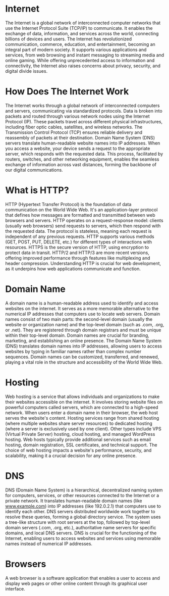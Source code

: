 # Internet
The Internet is a global network of interconnected computer networks that use the Internet Protocol Suite (TCP/IP) to communicate. It enables the exchange of data, information, and services across the world, connecting billions of devices and users. The Internet has revolutionized communication, commerce, education, and entertainment, becoming an integral part of modern society. It supports various applications and services, from web browsing and instant messaging to streaming media and online gaming. While offering unprecedented access to information and connectivity, the Internet also raises concerns about privacy, security, and digital divide issues.


# How Does The Internet Work
The Internet works through a global network of interconnected computers and servers, communicating via standardized protocols. Data is broken into packets and routed through various network nodes using the Internet Protocol (IP). These packets travel across different physical infrastructures, including fiber optic cables, satellites, and wireless networks. The Transmission Control Protocol (TCP) ensures reliable delivery and reassembly of packets at their destination. Domain Name System (DNS) servers translate human-readable website names into IP addresses. When you access a website, your device sends a request to the appropriate server, which responds with the requested data. This process, facilitated by routers, switches, and other networking equipment, enables the seamless exchange of information across vast distances, forming the backbone of our digital communications.


# What is HTTP?
HTTP (Hypertext Transfer Protocol) is the foundation of data communication on the World Wide Web. It's an application-layer protocol that defines how messages are formatted and transmitted between web browsers and servers. HTTP operates on a request-response model: clients (usually web browsers) send requests to servers, which then respond with the requested data. The protocol is stateless, meaning each request is independent of any previous requests. HTTP supports various methods (GET, POST, PUT, DELETE, etc.) for different types of interactions with resources. HTTPS is the secure version of HTTP, using encryption to protect data in transit. HTTP/2 and HTTP/3 are more recent versions, offering improved performance through features like multiplexing and header compression. Understanding HTTP is crucial for web development, as it underpins how web applications communicate and function.


# Domain Name
A domain name is a human-readable address used to identify and access websites on the internet. It serves as a more memorable alternative to the numerical IP addresses that computers use to locate web servers. Domain names consist of two main parts: the second-level domain (usually the website or organization name) and the top-level domain (such as .com, .org, or .net). They are registered through domain registrars and must be unique within their top-level domain. Domain names are crucial for branding, marketing, and establishing an online presence. The Domain Name System (DNS) translates domain names into IP addresses, allowing users to access websites by typing in familiar names rather than complex number sequences. Domain names can be customized, transferred, and renewed, playing a vital role in the structure and accessibility of the World Wide Web.


# Hosting
Web hosting is a service that allows individuals and organizations to make their websites accessible on the internet. It involves storing website files on powerful computers called servers, which are connected to a high-speed network. When users enter a domain name in their browser, the web host serves the website's content. Hosting services range from shared hosting (where multiple websites share server resources) to dedicated hosting (where a server is exclusively used by one client). Other types include VPS (Virtual Private Server) hosting, cloud hosting, and managed WordPress hosting. Web hosts typically provide additional services such as email hosting, domain registration, SSL certificates, and technical support. The choice of web hosting impacts a website's performance, security, and scalability, making it a crucial decision for any online presence.


# DNS
DNS (Domain Name System) is a hierarchical, decentralized naming system for computers, services, or other resources connected to the Internet or a private network. It translates human-readable domain names (like www.example.com) into IP addresses (like 192.0.2.1) that computers use to identify each other. DNS servers distributed worldwide work together to resolve these queries, forming a global directory service. The system uses a tree-like structure with root servers at the top, followed by top-level domain servers (.com, .org, etc.), authoritative name servers for specific domains, and local DNS servers. DNS is crucial for the functioning of the Internet, enabling users to access websites and services using memorable names instead of numerical IP addresses.

# Browsers
A web browser is a software application that enables a user to access and display web pages or other online content through its graphical user interface.